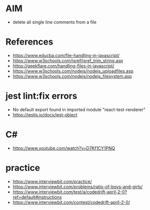 # AIM 
- delete all single line comments from a file

# References
- https://www.educba.com/file-handling-in-javascript/
- https://www.w3schools.com/jsref/jsref_trim_string.asp
- https://geekflare.com/handling-files-in-javascript/
- https://www.w3schools.com/nodejs/nodejs_uploadfiles.asp
- https://www.w3schools.com/nodejs/nodejs_filesystem.asp

# jest lint:fix errors
- No default export found in imported module "react-test-renderer"
- https://jestjs.io/docs/jest-object

# C#
- https://www.youtube.com/watch?v=D7Kf1CY1PNQ

# practice
- https://www.interviewbit.com/practice/
- https://www.interviewbit.com/problems/ratio-of-boys-and-girls/
- https://www.interviewbit.com/test/a/codedrift-april-2-0?ref=default#instructions
- https://www.interviewbit.com/contest/codedrift-april-2-0/
